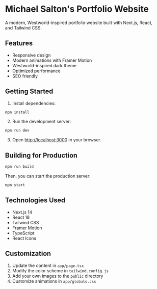 # Michael Salton's Portfolio Website

A modern, Westworld-inspired portfolio website built with Next.js, React, and Tailwind CSS.

## Features

- Responsive design
- Modern animations with Framer Motion
- Westworld-inspired dark theme
- Optimized performance
- SEO friendly

## Getting Started

1. Install dependencies:
```bash
npm install
```

2. Run the development server:
```bash
npm run dev
```

3. Open [http://localhost:3000](http://localhost:3000) in your browser.

## Building for Production

```bash
npm run build
```

Then, you can start the production server:

```bash
npm start
```

## Technologies Used

- Next.js 14
- React 18
- Tailwind CSS
- Framer Motion
- TypeScript
- React Icons

## Customization

1. Update the content in `app/page.tsx`
2. Modify the color scheme in `tailwind.config.js`
3. Add your own images to the `public` directory
4. Customize animations in `app/globals.css` 